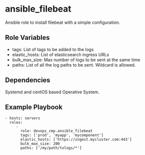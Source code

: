 ansible_filebeat
=========

Ansible role to install filebeat with a simple configuration.


Role Variables
--------------


- tags: List of tags to be added to the logs
- elastic_hosts: List of elasticsearch ingress URLs
- bulk_max_size: Max number of logs to be sent at the same time
- paths: List of all the log paths to be sent. Wildcard is allowed.

Dependencies
------------

Systemd and centOS based Operative System.

Example Playbook
----------------

    - hosts: servers
      roles:
         -
           role: devops_cmp.ansible_filebeat
           tags: ['prod', 'myapp', 'mycomponent']
           elastic_hosts: ['https://ingest.mycluster.com:443']
           bulk_max_size: 200
           paths: ['/my/path/tologs/*']
